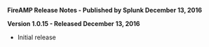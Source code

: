 **FireAMP Release Notes - Published by Splunk December 13, 2016**


**Version 1.0.15 - Released December 13, 2016**

* Initial release
